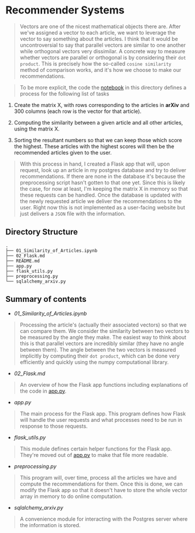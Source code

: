 # Recommender Systems

> Vectors are one of the nicest mathematical objects there are. After we've assigned a vector to each article, we want to leverage the vector to say something about the articles. I think that it would be uncontroversial to say that parallel vectors are similar to one another while orthogonal vectors very dissimilar. A concrete way to measure whether vectors are parallel or orthogonal is by considering their `dot product`. This is precisely how the so-called `cosine similarity` method of comparison works, and it's how we choose to make our recommendations.

> To be more explicit, the code the [notebook](./notebooks/03_Recommender_Systems/01_Similarity) in this directory defines a process for the following list of tasks

1. Create the matrix X, with rows corresponding to the articles in __arXiv__ and 300 columns (each row is the vector for that article).

1. Computing the similarity between a given article and all other articles, using the matrix X.

1. Sorting the resultant numbers so that we can keep those which score the highest. These articles with the highest scores will then be the recommended articles given to the user.

> With this process in hand, I created a Flask app that will, upon request, look up an article in my postgres database and try to deliver recommendations. If there are none in the database it's because the preprocessing script hasn't gotten to that one yet. Since this is likely the case, for now at least, I'm keeping the matrix X in memory so that these requests can be handled. Once the database is updated with the newly requested article we deliver the recommendations to the user. Right now this is not implemented as a user-facing website but just delivers a `JSON` file with the information.

## Directory Structure

```
.
├── 01_Similarity_of_Articles.ipynb
├── 02_Flask.md
├── README.md
├── app.py
├── flask_utils.py
├── preprocessing.py
└── sqlalchemy_arxiv.py
```



## Summary of contents


* *01_Similarity_of_Articles.ipynb*

> Processing the article's (actually their associated vectors) so that we can compare them. We consider the similarity between two vectors to be measured by the angle they make. The easiest way to think about this is that parallel vectors are incredibly similar (they have no angle between them). The angle between the two vectors is measured implicitly by computing their `dot product`, which can be done very efficiently and quickly using the numpy computational library.

* *02_Flask.md*

> An overview of how the Flask app functions including explanations of the code in [app.py](app.py).

* *app.py*

> The main process for the Flask app. This program defines how Flask will handle the user requests and what processes need to be run in response to those requests.  

* *flask_utils.py*

> This module defines certain helper functions for the Flask app. They're moved out of [app.py](app.py) to make that file more readable.

* *preprocessing.py*

> This program will, over time, process all the articles we have and compute the recommendations for them. Once this is done, we can modify the Flask app so that it doesn't have to store the whole vector array in memory to do online computation.

* *sqlalchemy_arxiv.py*

> A convenience module for interacting with the Postgres server where the information is stored.

